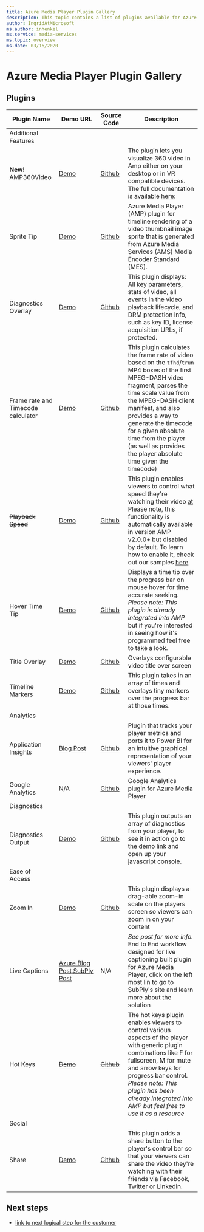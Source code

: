 ```yaml
---
title: Azure Media Player Plugin Gallery
description: This topic contains a list of plugins available for Azure Media Player. 
author: IngridAtMicrosoft
ms.author: inhenkel
ms.service: media-services
ms.topic: overview
ms.date: 03/16/2020
---
```



# Azure Media Player Plugin Gallery #

## Plugins ##

| Plugin Name                         | Demo URL                    | Source Code                | Description    |
|-------------------------------------|-----------------------------|----------------------------|----------------|
| Additional Features                 | | | |
| **New!** AMP360Video                | [Demo](http://www.babylonjs.com/demos/amp360video/)                        | [Github](https://github.com/BabylonJS/Extensions/tree/master/Amp360Video)                     | The plugin lets you visualize 360 video in Amp either on your desktop or in VR compatible devices. The full documentation is available [here](https://doc\.babylonjs\.com/extensions/amp360video): |
|  Sprite Tip                         | [Demo](http://www.skymedia.tv/asset/sprite)                        | [Github](https://github.com/RickShahid/SpriteTip)                    | Azure Media Player (AMP) plugin for timeline rendering of a video thumbnail image sprite that is generated from Azure Media Services (AMS) Media Encoder Standard (MES). |
| Diagnostics Overlay                 | [Demo](https://openidconnectweb.azurewebsites.net/Diagnoverlay.html)                        | [Github](https://github.com/willzhan/diagnoverlay)                     | This plugin displays: All key parameters, stats of video, all events in the video playback lifecycle, and DRM protection info, such as key ID, license acquisition URLs, if protected.                                                                                                                                                                      |
| Frame rate and Timecode  calculator | [Demo](http://mconvertitest001.blob.core.windows.net/public/example.html)                        | [Github](https://github.com/mconverti/media-services-javascript-azure-media-player-framerate-timecode-calculator-plugin)                     | This plugin calculates the frame rate of video based on the `tfhd`/`trun` MP4 boxes of the first MPEG-DASH video fragment, parses the time scale value from the MPEG-DASH client manifest, and also provides a way to generate the timecode for a given absolute time from the player (as well as provides the player absolute time given the timecode) |
| <strike>Playback Speed</strike>                      | [Demo](https://azure-samples.github.io/media-services-javascript-Azure-Media-Player-playback-rate-plugin/)                        | [Github](https://github.com/Azure-Samples/media-services-javascript-azure-media-player-time-tip-plugin)                     | This plugin enables viewers to control what speed they're watching their video [at](placeholder.md) Please note, this functionality is automatically available in version AMP v2.0.0+ but disabled by default. To learn how to enable it, check out our samples [here](placeholder.md) |
| Hover Time Tip                      | [Demo](http://sr-test.azurewebsites.net/Tests/Plugin%20Gallery/plugins/timetip/example.html)                        | [Github](https://github.com/Azure-Samples/media-services-javascript-azure-media-player-time-tip-plugin)                     | Displays a time tip over the progress bar on mouse hover for time accurate seeking. *Please note: This plugin is already integrated into AMP* but if you're interested in seeing how it's programmed feel free to take a look.                                                                                                                       |
| Title Overlay                       | [Demo](https://azure-samples.github.io/media-services-javascript-azure-media-player-title-overlay-plugin/")                        | [Github](https://github.com/Azure-Samples/media-services-javascript-azure-media-player-title-overlay-plugin)                     | Overlays configurable video title over screen |
| Timeline Markers                    | [Demo](http://sr-test.azurewebsites.net/Tests/Plugin%20Gallery/plugins/timelinemarkers/example.html)                        | [Github](https://github.com/Azure-Samples/media-services-javascript-azure-media-player-timeline-markers-plugin)                     | This plugin takes in an array of times and overlays tiny markers over the progress bar at those times. |
| Analytics                           | | | |
| Application Insights                | [Blog Post](https://azure.microsoft.com/en-us/blog/player-analytics-azure-media-player-plugin/)                   | [Github](https://github.com/Azure-Samples/media-services-javascript-azure-media-player-application-insights-plugin)                     | Plugin that tracks your player metrics and ports it to Power BI for an intuitive graphical representation of your viewers' player experience. |
| Google Analytics                    | N/A                         | [Github](https://github.com/Azure-Samples/media-services-javascript-azure-media-player-google-analytics-plugin)                     | Google Analytics plugin for Azure Media Player |
| Diagnostics                         | | | |
| Diagnostics Output                  | [Demo](http://sr-test.azurewebsites.net/Tests/Plugin%20Gallery/plugins/diagnosticslogger/example.html)                        | [Github](https://github.com/Azure-Samples/media-services-javascript-azure-media-player-diagnostic-logger-plugin)                     | This plugin outputs an array of diagnostics from your player, to see it in action go to the demo link and open up your javascript console. |
| Ease of Access                      | | | |
| Zoom In                             | [Demo](http://sr-test.azurewebsites.net/Tests/Plugin%20Gallery/plugins/zoom/example.html)                        | [Github](https://github.com/Azure-Samples/media-services-javascript-azure-media-player-zoom-plugin)                     | This plugin displays a drag-able  zoom-in scale on the players screen so viewers can zoom in on your content |
| Live Captions                       | [Azure Blog Post](https://azure.microsoft.com/en-us/blog/live-real-time-captions-with-azure-media-services-and-player/),[SubPly Post](http://www.subply.com/en/Products/AzureLiveCaptions.htm) | N/A | *See post for more info.* End to End workflow designed for live captioning built plugin for Azure Media Player, click on the left most lin to go to SubPly's site and learn more about the solution |
| Hot Keys                            | <strike>[Demo](http://sr-test.azurewebsites.net/Tests/Plugin%20Gallery/plugins/hotkeys/example.html)</strike>                        | <strike>[Github](https://github.com/Azure-Samples/media-services-javascript-azure-media-player-hot-keys-plugin)</strike>                     | The hot keys plugin enables viewers to control various aspects of the player with generic plugin combinations like F for fullscreen, M for mute and arrow keys for progress bar control. *Please note: This plugin has been already integrated into AMP but feel free to use it as a resource* |
| Social                              | | | |
| Share                               | [Demo](http://sr-test.azurewebsites.net/Tests/Plugin%20Gallery/plugins/share/example.html)                        | [Github](https://github.com/Azure-Samples/media-services-javascript-azure-media-player-social-share-plugin)                     | This plugin adds a share button to the player's control bar so that your viewers can share the video they're watching with their friends via Facebook, Twitter or Linkedin. |

## Next steps ##

<!---Some context for the following links goes here--->
- [link to next logical step for the customer](global-quickstart-template.md)
